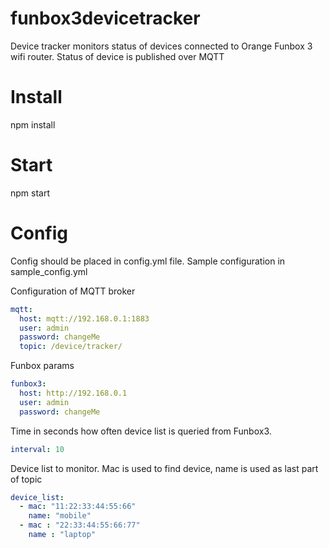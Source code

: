 # funbox3devicetracker
Device tracker monitors status of devices connected to Orange Funbox 3 wifi router. Status of device is published over MQTT

# Install
npm install

# Start
npm start

# Config
Config should be placed in config.yml file. Sample configuration in sample_config.yml

Configuration of MQTT broker
``` yaml
mqtt: 
  host: mqtt://192.168.0.1:1883
  user: admin
  password: changeMe
  topic: /device/tracker/
```
Funbox params
``` yaml
funbox3:
  host: http://192.168.0.1
  user: admin
  password: changeMe
```  
Time in seconds how often device list is queried from Funbox3.
``` yaml
interval: 10
```
Device list to monitor. Mac is used to find device, name is used as last part of topic
``` yaml
device_list: 
  - mac: "11:22:33:44:55:66"
    name: "mobile"
  - mac : "22:33:44:55:66:77"
    name : "laptop"
```
